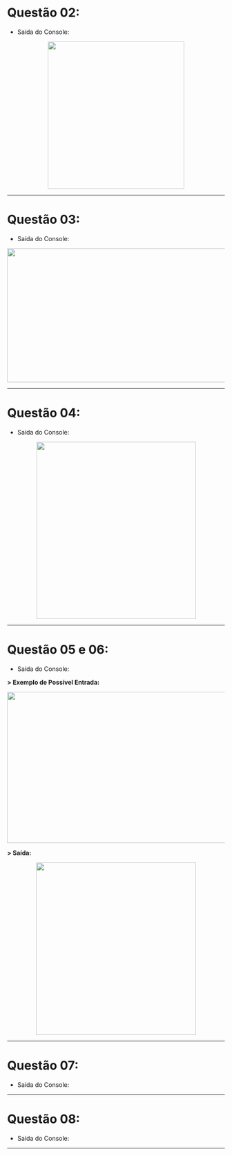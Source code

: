 # Questão 02:

- Saída do Console: 

<p align="center">
  <img width="316" height="341" src="https://user-images.githubusercontent.com/114815898/215292577-e9ea6a35-ef0e-49df-bbff-d9dfab804a94.png">
</p>

---

# Questão 03:

- Saída do Console:

<p align="center">
  <img width="814" height="310" src="https://user-images.githubusercontent.com/114815898/215293537-1b798a23-2ac2-436a-bb3c-fe13f23113ec.png">
</p>

---

# Questão 04:

- Saída do Console: 

<p align="center">
  <img width="369" height="410" src="https://user-images.githubusercontent.com/114815898/215294615-e55a42b4-cd61-4a5a-8abd-2c2d32c10853.png">
</p>

---

# Questão 05 e 06:

- Saída do Console:

**> Exemplo de Possível Entrada:**

<p align="center">
  <img width="957" height="350" src="https://user-images.githubusercontent.com/114815898/215297309-718975ab-8342-4985-a9c8-366c458128a7.png">
</p>

**> Saída:**

<p align="center">
  <img width="370" height="399" src="https://user-images.githubusercontent.com/114815898/215297844-c76cee83-4dc0-4c64-a22b-186d093d4eb9.png">
</p>

---

# Questão 07:

- Saída do Console: 

---

# Questão 08:

- Saída do Console: 

---
